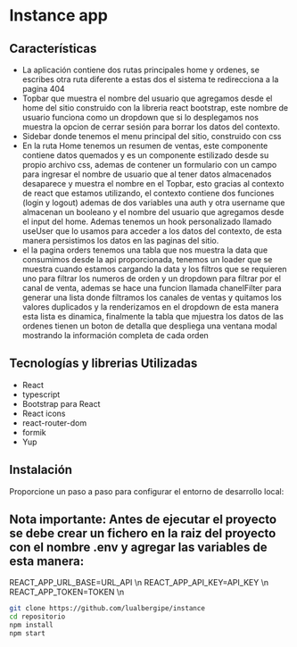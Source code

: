 # Instance app


## Características

- La aplicación contiene dos rutas principales home y ordenes, se escribes otra ruta diferente a estas dos el sistema te redirecciona a la pagina 404
- Topbar que muestra el nombre del usuario que agregamos desde el home del sitio construido con la libreria react bootstrap, este nombre de usuario funciona como un dropdown que si lo desplegamos nos muestra la opcion de cerrar sesión para borrar los datos del contexto.
- Sidebar donde tenemos el menu principal del sitio, construido con css
- En la ruta Home tenemos un resumen de ventas, este componente contiene datos quemados y es un componente estilizado desde su propio archivo css, ademas de contener un formulario con un campo para ingresar el nombre de usuario que al tener datos almacenados desaparece y muestra el nombre en el Topbar, esto gracias al contexto de react que estamos utilizando, el contexto contiene dos funciones (login y logout) ademas de dos variables una auth y otra username que almacenan un booleano y el nombre del usuario que agregamos desde el input del home. Ademas tenemos un hook personalizado llamado useUser que lo usamos para acceder a los datos del contexto, de esta manera persistimos los datos en las paginas del sitio.
- el la pagina orders tenemos una tabla que nos muestra la data que consumimos desde la api proporcionada, tenemos un loader que se muestra cuando estamos cargando la data y los filtros que se requieren uno para filtrar los numeros de orden y un dropdown para filtrar por el canal de venta, ademas se hace una funcion llamada chanelFilter para generar una lista donde filtramos  los canales de ventas y quitamos los valores duplicados y la renderizamos en el dropdown de esta manera esta lista es dinamica, finalmente la tabla que mjuestra los datos de las ordenes tienen un boton de detalla que despliega una ventana modal mostrando la información completa de cada orden  

## Tecnologías y librerias Utilizadas


- React
- typescript
- Bootstrap para React
- React icons
- react-router-dom
- formik
- Yup

## Instalación

Proporcione un paso a paso para configurar el entorno de desarrollo local:

##  Nota importante: Antes de ejecutar el proyecto se debe crear un fichero en la raiz del proyecto con el nombre .env y agregar las variables de esta manera:

REACT_APP_URL_BASE=URL_API \n
REACT_APP_API_KEY=API_KEY \n
REACT_APP_TOKEN=TOKEN \n

```bash
git clone https://github.com/lualbergipe/instance
cd repositorio
npm install
npm start